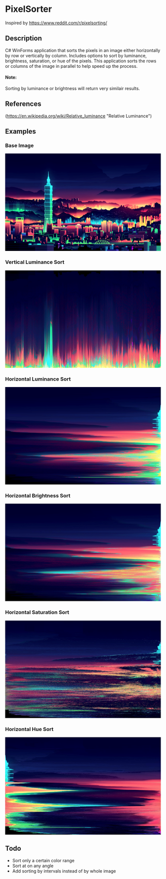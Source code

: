 # PixelSorter
Inspired by https://www.reddit.com/r/pixelsorting/

## Description
C# WinForms application that sorts the pixels in an image either horizontally by row or vertically by column. Includes options to sort by luminance, brightness, saturation, or hue of the pixels. This application sorts the rows or columns of the image in parallel to help speed up the process. 

#### Note:
Sorting by luminance or brightness will return very similair results. 

## References
(https://en.wikipedia.org/wiki/Relative_luminance "Relative Luminance")

## Examples
### Base Image
![alt test](https://github.com/jasc5797/PixelSorter/blob/master/Pixel%20Sorted%20Images/80's%2BCity.jpg)

### Vertical Luminance Sort
![alt test](https://github.com/jasc5797/PixelSorter/blob/master/Pixel%20Sorted%20Images/VerticalSort.png)

### Horizontal Luminance Sort
![alt test](https://github.com/jasc5797/PixelSorter/blob/master/Pixel%20Sorted%20Images/HorizontalSort.png)

### Horizontal Brightness Sort
![alt test](https://github.com/jasc5797/PixelSorter/blob/master/Pixel%20Sorted%20Images/BrightnessSort.png)

### Horizontal Saturation Sort
![alt test](https://github.com/jasc5797/PixelSorter/blob/master/Pixel%20Sorted%20Images/SaturationSort.png)

### Horizontal Hue Sort
![alt test](https://github.com/jasc5797/PixelSorter/blob/master/Pixel%20Sorted%20Images/HueSort.png)

## Todo
* Sort only a certain color range
* Sort at on any angle
* Add sorting by intervals instead of by whole image
